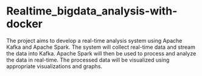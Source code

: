 # Realtime_bigdata_analysis-with-docker
The project aims to develop a real-time analysis system using Apache Kafka and Apache Spark. The system will collect real-time data and stream the data into Kafka. Apache Spark will then be used to process and analyze the data in real-time. The processed data will be visualized using appropriate visualizations and graphs.
